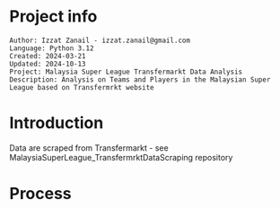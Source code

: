 # Project info
```
Author: Izzat Zanail - izzat.zanail@gmail.com
Language: Python 3.12
Created: 2024-03-21
Updated: 2024-10-13
Project: Malaysia Super League Transfermarkt Data Analysis
Description: Analysis on Teams and Players in the Malaysian Super League based on Transfermrkt website
```

# Introduction

Data are scraped from Transfermarkt - see MalaysiaSuperLeague_TransfermrktDataScraping repository


# Process




